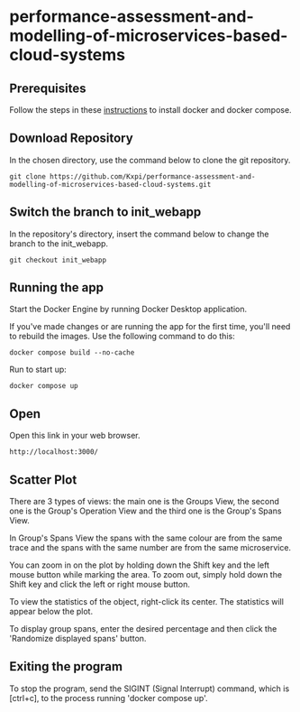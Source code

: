 # performance-assessment-and-modelling-of-microservices-based-cloud-systems

## Prerequisites

Follow the steps in these [instructions](https://docs.docker.com/desktop/install/windows-install/) to install docker and docker compose.

## Download Repository

In the chosen directory, use the command below to clone the git repository.
<!-- markdownlint-disable-next-line MD034 -->
```shell
git clone https://github.com/Kxpi/performance-assessment-and-modelling-of-microservices-based-cloud-systems.git
```

## Switch the branch to init_webapp

In the repository's directory, insert the command below to change the branch to the init_webapp.

```shell
git checkout init_webapp
```

## Running the app

Start the Docker Engine by running Docker Desktop application.

If you've made changes or are running the app for the first time, you'll need to rebuild the images. Use the following command to do this:

```shell
docker compose build --no-cache
```

Run to start up:

```shell
docker compose up
```

## Open

Open this link in your web browser.

```url
http://localhost:3000/
```

## Scatter Plot

There are 3 types of views: the main one is the Groups View, the second one is the Group's Operation View and the third one is the Group's Spans View.

In Group's Spans View the spans with the same colour are from the same trace and the spans with the same number are from the same microservice.

You can zoom in on the plot by holding down the Shift key and the left mouse button while marking the area. To zoom out, simply hold down the Shift key and click the left or right mouse button.

To view the statistics of the object, right-click its center. The statistics will appear below the plot.

To display group spans, enter the desired percentage and then click the 'Randomize displayed spans' button.

## Exiting the program

To stop the program, send the SIGINT (Signal Interrupt) command, which is [ctrl+c], to the process running 'docker compose up'.

